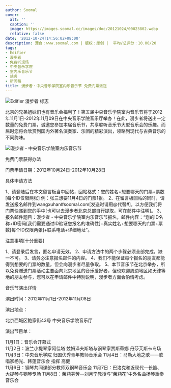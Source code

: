 ```yaml
---
author: Soomal
cover:
  alt: ''
  caption: ''
  image: https://images.soomal.cc/images/doc/20121024/00023802.webp
  relative: false
date: '2012-10-24T14:56:02+08:00'
description: 源自：www.soomal.com | 版权：原创 |  平均/总评分：10.00/20
tags:
- Edifier
- 漫步者
- 免费听现场
- 中央音乐学院
- 室内乐音乐节
- 站务
- 新闻稿
title: 漫步者・中央音乐学院室内乐音乐节 免费门票派送
---
```


![Edifier 漫步者 标志](https://images.soomal.cc/images/doc/20110528/00011158.webp)



北京的兄弟姐妹们也有音乐会福利了！第五届中央音乐学院室内音乐节将于2012年11月1日-2012年11月09日在中央音乐学院音乐厅举办！在此，漫步者将送出一定数量的免费门票，诚邀您参加本届音乐节，共享聆听音乐节大型音乐会的乐趣。而届时您将会欣赏到国内外著名演奏家、乐团的精彩演出，领略到现代与古典音乐的不同韵味。



![漫步者・中央音乐学院室内乐音乐节](https://images.soomal.cc/images/doc/20121024/00023801.webp)



免费门票获得办法



门票申请日期：2012年10月24日-2012年10月28日



具体申请方法



1、请登陆后在本文留言板当中回帖，回帖格式：您的姓名+想要哪天的门票+票数[每个ID仅限两张]   例：张三想要11月4日的门票1张。
2、在留言板回帖的同时，请发送报名邮件到wangxuhan#soomal.com[发送时请用@代替#]，以方便我们将门票快递到您的手中[也可以去漫步者北京总部自行提取，可在邮件中注明]。
3、报名邮件题目：漫步者・中央音乐学院室内乐音乐节报名，邮件内容：“您的ID名称+ID密码[我们需要通过ID验证您报名的准确性]+真实姓名+想要哪天的门票+票数[每个ID仅限两张]+联系电话+详细地址”。



注意事项[十分重要]



1、请登录后发言，匿名申请无效。
2、申请方法中的两个步骤必须全部完成，缺一不可。
3、请务必注意报名邮件的内容。
4、我们不能保证每个报名的朋友都能得到想要的门票的数量，但会向漫步者尽量争取。
5、本节音乐节在北京举办，所以免费赠送门票活动主要面向北京地区的音乐爱好者，但也欢迎周边地区如天津等地的朋友参与，您可以在申请邮件中特别说明，漫步者方面会酌情考虑。



音乐节演出详情



演出时间：2012年11月1日-2012年11月08日

演出地点：

北京西城区鲍家街43号  中央音乐学院音乐厅

演出节目单：



11月1日：音乐会开幕式  
11月2日：波兰小提琴家阿佳塔 兹姆泽夫斯塔与钢琴家贾斯蒂娜 丹莎芙斯卡专场
11月3日：中央音乐学院 归国优秀青年教师音乐会
11月4日：马勒大地之歌――歌唱家杨光、韩蓬音乐会 指挥 高健    
11月6日：钢琴共同课部分教师双钢琴音乐会
11月7日：巴洛克和近现代―长笛、大提琴与钢琴专场
11月8日：茉莉芬芳―刘月宁教授与“茉莉花”中外名曲扬琴重奏音乐会